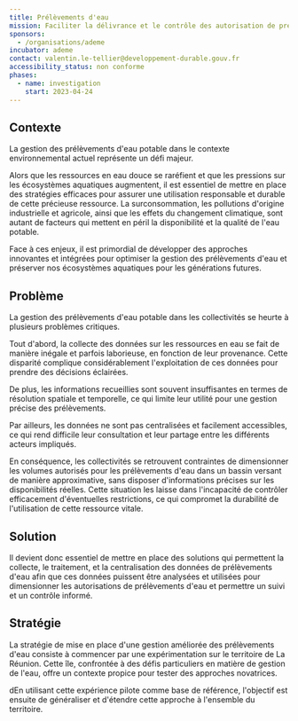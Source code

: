 ```yaml
---
title: Prélèvements d'eau
mission: Faciliter la délivrance et le contrôle des autorisation de prélèvements d'eau
sponsors:
  - /organisations/ademe
incubator: ademe
contact: valentin.le-tellier@developpement-durable.gouv.fr
accessibility_status: non conforme
phases:
  - name: investigation
    start: 2023-04-24
---
```

## Contexte

La gestion des prélèvements d'eau potable dans le contexte environnemental actuel représente un défi majeur. 

Alors que les ressources en eau douce se raréfient et que les pressions sur les écosystèmes aquatiques augmentent, il est essentiel de mettre en place des stratégies efficaces pour assurer une utilisation responsable et durable de cette précieuse ressource. La surconsommation, les pollutions d'origine industrielle et agricole, ainsi que les effets du changement climatique, sont autant de facteurs qui mettent en péril la disponibilité et la qualité de l'eau potable. 

Face à ces enjeux, il est primordial de développer des approches innovantes et intégrées pour optimiser la gestion des prélèvements d'eau et préserver nos écosystèmes aquatiques pour les générations futures.

## Problème

La gestion des prélèvements d'eau potable dans les collectivités se heurte à plusieurs problèmes critiques. 

Tout d'abord, la collecte des données sur les ressources en eau se fait de manière inégale et parfois laborieuse, en fonction de leur provenance. Cette disparité complique considérablement l'exploitation de ces données pour prendre des décisions éclairées. 

De plus, les informations recueillies sont souvent insuffisantes en termes de résolution spatiale et temporelle, ce qui limite leur utilité pour une gestion précise des prélèvements. 

Par ailleurs, les données ne sont pas centralisées et facilement accessibles, ce qui rend difficile leur consultation et leur partage entre les différents acteurs impliqués. 

En conséquence, les collectivités se retrouvent contraintes de dimensionner les volumes autorisés pour les prélèvements d'eau dans un bassin versant de manière approximative, sans disposer d'informations précises sur les disponibilités réelles. Cette situation les laisse dans l'incapacité de contrôler efficacement d'éventuelles restrictions, ce qui compromet la durabilité de l'utilisation de cette ressource vitale.

## Solution

Il devient donc essentiel de mettre en place des solutions qui permettent la collecte, le traitement, et la centralisation des données de prélèvements d'eau afin que ces données puissent être analysées et utilisées pour dimensionner les autorisations de prélèvements d'eau et permettre un suivi et un contrôle informé. 

## Stratégie

La stratégie de mise en place d'une gestion améliorée des prélèvements d'eau consiste à commencer par une expérimentation sur le territoire de La Réunion. Cette île, confrontée à des défis particuliers en matière de gestion de l'eau, offre un contexte propice pour tester des approches novatrices. 

dEn utilisant cette expérience pilote comme base de référence, l'objectif est ensuite de généraliser et d'étendre cette approche à l'ensemble du territoire.